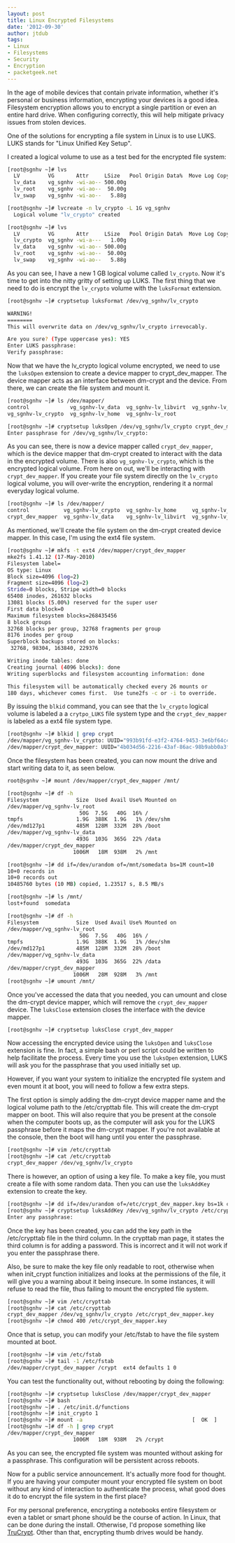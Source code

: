 ```yaml
---
layout: post
title: Linux Encrypted Filesystems
date: '2012-09-30'
author: jtdub
tags:
- Linux
- Filesystems
- Security
- Encryption
- packetgeek.net
---
```


In the age of mobile devices that contain private information, whether it's personal or business information, encrypting your devices is a good idea. Filesystem encryption allows you to encrypt a single partition or even an entire hard drive. When configuring correctly, this will help mitigate privacy issues from stolen devices.

One of the solutions for encrypting a file system in Linux is to use LUKS. LUKS stands for "Linux Unified Key Setup".

I created a logical volume to use as a test bed for the encrypted file system:

```bash
[root@sgnhv ~]# lvs
  LV         VG       Attr     LSize   Pool Origin Data%  Move Log Copy%  Convert
  lv_data    vg_sgnhv -wi-ao-- 500.00g                                                                                      
  lv_root    vg_sgnhv -wi-ao--  50.00g                                           
  lv_swap    vg_sgnhv -wi-ao--   5.88g                                           

[root@sgnhv ~]# lvcreate -n lv_crypto -L 1G vg_sgnhv
  Logical volume "lv_crypto" created

[root@sgnhv ~]# lvs
  LV         VG       Attr     LSize   Pool Origin Data%  Move Log Copy%  Convert
  lv_crypto  vg_sgnhv -wi-a---   1.00g                                           
  lv_data    vg_sgnhv -wi-ao-- 500.00g                                                                                      
  lv_root    vg_sgnhv -wi-ao--  50.00g                                           
  lv_swap    vg_sgnhv -wi-ao--   5.88g
```

As you can see, I have a new 1 GB logical volume called `lv_crypto`. Now it's time to get into the nitty gritty of setting up LUKS. The first thing that we need to do is encrypt the `lv_crypto` volume with the `luksFormat` extension.

```bash
[root@sgnhv ~]# cryptsetup luksFormat /dev/vg_sgnhv/lv_crypto

WARNING!
========
This will overwrite data on /dev/vg_sgnhv/lv_crypto irrevocably.

Are you sure? (Type uppercase yes): YES
Enter LUKS passphrase: 
Verify passphrase:
```

Now that we have the lv_crypto logical volume encrypted, we need to use the `luksOpen` extension to create a device mapper to crypt_dev_mapper. The device mapper acts as an interface between dm-crypt and the device. From there, we can create the file system and mount it.

```bash
[root@sgnhv ~]# ls /dev/mapper/
control             vg_sgnhv-lv_data  vg_sgnhv-lv_libvirt  vg_sgnhv-lv_swap
vg_sgnhv-lv_crypto  vg_sgnhv-lv_home  vg_sgnhv-lv_root

[root@sgnhv ~]# cryptsetup luksOpen /dev/vg_sgnhv/lv_crypto crypt_dev_mapper
Enter passphrase for /dev/vg_sgnhv/lv_crypto:
```

As you can see, there is now a device mapper called `crypt_dev_mapper`, which is the device mapper that dm-crypt created to interact with the data in the encrypted volume. There is also `vg_sgnhv-lv_crypto`, which is the encrypted logical volume. From here on out, we'll be interacting with `crypt_dev_mapper`. If you create your file system directly on the `lv_crypto` logical volume, you will over-write the encryption, rendering it a normal everyday logical volume.

```bash
[root@sgnhv ~]# ls /dev/mapper/
control           vg_sgnhv-lv_crypto  vg_sgnhv-lv_home     vg_sgnhv-lv_root
crypt_dev_mapper  vg_sgnhv-lv_data    vg_sgnhv-lv_libvirt  vg_sgnhv-lv_swap
```

As mentioned, we'll create the file system on the dm-crypt created device mapper. In this case, I'm using the ext4 file system.

```bash
[root@sgnhv ~]# mkfs -t ext4 /dev/mapper/crypt_dev_mapper 
mke2fs 1.41.12 (17-May-2010)
Filesystem label=
OS type: Linux
Block size=4096 (log=2)
Fragment size=4096 (log=2)
Stride=0 blocks, Stripe width=0 blocks
65408 inodes, 261632 blocks
13081 blocks (5.00%) reserved for the super user
First data block=0
Maximum filesystem blocks=268435456
8 block groups
32768 blocks per group, 32768 fragments per group
8176 inodes per group
Superblock backups stored on blocks: 
 32768, 98304, 163840, 229376

Writing inode tables: done                            
Creating journal (4096 blocks): done
Writing superblocks and filesystem accounting information: done

This filesystem will be automatically checked every 26 mounts or
180 days, whichever comes first.  Use tune2fs -c or -i to override.
```

By issuing the `blkid` command, you can see that the `lv_crypto` logical volume is labeled a a `crytpo_LUKS` file system type and the `crypt_dev_mapper` is labeled as a ext4 file system type.

```bash
[root@sgnhv ~]# blkid | grep crypt
/dev/mapper/vg_sgnhv-lv_crypto: UUID="993b91fd-e3f2-4764-9453-3e6bf64c44b9" TYPE="crypto_LUKS" 
/dev/mapper/crypt_dev_mapper: UUID="4b034d56-2216-43af-86ac-98b9abb0a3fe" TYPE="ext4" 
```

Once the filesystem has been created, you can now mount the drive and start writing data to it, as seen below.

```bash
root@sgnhv ~]# mount /dev/mapper/crypt_dev_mapper /mnt/

[root@sgnhv ~]# df -h
Filesystem            Size  Used Avail Use% Mounted on
/dev/mapper/vg_sgnhv-lv_root
                       50G  7.5G   40G  16% /
tmpfs                 1.9G  388K  1.9G   1% /dev/shm
/dev/md127p1          485M  128M  332M  28% /boot
/dev/mapper/vg_sgnhv-lv_data
                      493G  103G  365G  22% /data
/dev/mapper/crypt_dev_mapper
                     1006M   18M  938M   2% /mnt

[root@sgnhv ~]# dd if=/dev/urandom of=/mnt/somedata bs=1M count=10
10+0 records in
10+0 records out
10485760 bytes (10 MB) copied, 1.23517 s, 8.5 MB/s

[root@sgnhv ~]# ls /mnt/
lost+found  somedata

[root@sgnhv ~]# df -h
Filesystem            Size  Used Avail Use% Mounted on
/dev/mapper/vg_sgnhv-lv_root
                       50G  7.5G   40G  16% /
tmpfs                 1.9G  388K  1.9G   1% /dev/shm
/dev/md127p1          485M  128M  332M  28% /boot
/dev/mapper/vg_sgnhv-lv_data
                      493G  103G  365G  22% /data
/dev/mapper/crypt_dev_mapper
                     1006M   28M  928M   3% /mnt
[root@sgnhv ~]# umount /mnt/
```

Once you've accessed the data that you needed, you can umount and close the dm-crypt device mapper, which will remove the `crypt_dev_mapper` device. The `luksClose` extension closes the interface with the device mapper.

```bash
[root@sgnhv ~]# cryptsetup luksClose crypt_dev_mapper
```

Now accessing the encrypted device using the `luksOpen` and `luksClose` extension is fine. In fact, a simple bash or perl script could be written to help facilitate the process. Every time you use the `luksOpen` extension, LUKS will ask you for the passphrase that you used initially set up.

However, if you want your system to initialize the encrypted file system and even mount it at boot, you will need to follow a few extra steps.

The first option is simply adding the dm-crypt device mapper name and the logical volume path to the /etc/crypttab file. This will create the dm-crypt mapper on boot. This will also require that you be present at the console when the computer boots up, as the computer will ask you for the LUKS passphrase before it maps the dm-crypt mapper. If you're not available at the console, then the boot will hang until you enter the passphrase.

```bash
[root@sgnhv ~]# vim /etc/crypttab 
[root@sgnhv ~]# cat /etc/crypttab 
crypt_dev_mapper /dev/vg_sgnhv/lv_crypto
```

There is however, an option of using a key file. To make a key file, you must create a file with some random data. Then you can use the `luksAddKey` extension to create the key.

```bash
[root@sgnhv ~]# dd if=/dev/urandom of=/etc/crypt_dev_mapper.key bs=1k count=4
[root@sgnhv ~]# cryptsetup luksAddKey /dev/vg_sgnhv/lv_crypto /etc/crypt_dev_mapper.key 
Enter any passphrase: 
```

Once the key has been created, you can add the key path in the /etc/crypttab file in the third column. In the crypttab man page, it states the third column is for adding a password. This is incorrect and it will not work if you enter the passphrase there.

Also, be sure to make the key file only readable to root, otherwise when when init_crypt function initializes and looks at the permissions of the file, it will give you a warning about it being insecure. In some instances, it will refuse to read the file, thus failing to mount the encrypted file system.

```bash
[root@sgnhv ~]# vim /etc/crypttab 
[root@sgnhv ~]# cat /etc/crypttab 
crypt_dev_mapper /dev/vg_sgnhv/lv_crypto /etc/crypt_dev_mapper.key
[root@sgnhv ~]# chmod 400 /etc/crypt_dev_mapper.key 
```

Once that is setup, you can modify your /etc/fstab to have the file system mounted at boot.

```bash
[root@sgnhv ~]# vim /etc/fstab 
[root@sgnhv ~]# tail -1 /etc/fstab 
/dev/mapper/crypt_dev_mapper /crypt  ext4 defaults 1 0
```

You can test the functionality out, without rebooting by doing the following:

```bash
[root@sgnhv ~]# cryptsetup luksClose /dev/mapper/crypt_dev_mapper 
[root@sgnhv ~]# bash
[root@sgnhv ~]# . /etc/init.d/functions 
[root@sgnhv ~]# init_crypto 1
[root@sgnhv ~]# mount -a                                   [  OK  ]
[root@sgnhv ~]# df -h | grep crypt
/dev/mapper/crypt_dev_mapper
                     1006M   18M  938M   2% /crypt
```

As you can see, the encrypted file system was mounted without asking for a passphrase. This configuration will be persistent across reboots.

Now for a public service announcement. It's actually more food for thought. If you are having your computer mount your encrypted file system on boot without any kind of interaction to authenticate the process, what good does it do to encrypt the file system in the first place?

For my personal preference, encrypting a notebooks entire filesystem or even a tablet or smart phone should be the course of action. In Linux, that can be done during the install. Otherwise, I'd propose something like [TruCrypt](http://www.truecrypt.org/). Other than that, encrypting thumb drives would be handy.
